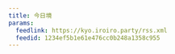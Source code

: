 ```yaml
---
title: 今日境
params:
  feedlink: https://kyo.iroiro.party/rss.xml
  feedid: 1234ef5b1e61e476cc0b248a1358c955
---
```

